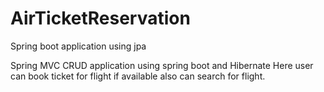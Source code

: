 # AirTicketReservation
Spring boot application using jpa

Spring MVC CRUD application using spring boot and Hibernate 
Here user can book ticket for flight if available also can search for flight.

